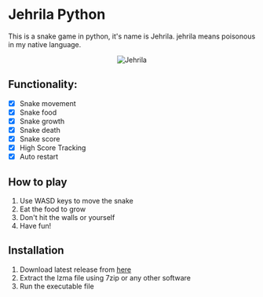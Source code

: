 # Jehrila Python

This is a snake game in python, it's name is Jehrila. jehrila means poisonous in my native language.

<p align="center">
  <img src="Jehrila.ico" alt="Jehrila"/>
</p>

## Functionality:

- [x] Snake movement
- [x] Snake food
- [x] Snake growth
- [x] Snake death
- [x] Snake score
- [x] High Score Tracking
- [x] Auto restart

## How to play

1. Use WASD keys to move the snake
2. Eat the food to grow
3. Don't hit the walls or yourself
4. Have fun!

## Installation

1. Download latest release from [here]()
2. Extract the lzma file using 7zip or any other software
3. Run the executable file




